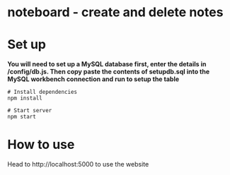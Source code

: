 # noteboard - create and delete notes



# Set up
**You will need to set up a MySQL database first, enter the details in /config/db.js. Then copy paste the contents of setupdb.sql into the MySQL workbench connection and run to setup the table**

    # Install dependencies
    npm install
    
    # Start server
    npm start
    
 # How to use
 
 Head to http://localhost:5000 to use the website
 
 
